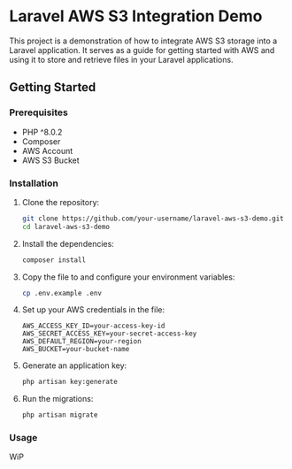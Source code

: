 # Laravel AWS S3 Integration Demo

This project is a demonstration of how to integrate AWS S3 storage into a Laravel application. It serves as a guide for getting started with AWS and using it to store and retrieve files in your Laravel applications.

## Getting Started

### Prerequisites

- PHP ^8.0.2
- Composer
- AWS Account
- AWS S3 Bucket

### Installation

1. Clone the repository:

    ```sh
    git clone https://github.com/your-username/laravel-aws-s3-demo.git
    cd laravel-aws-s3-demo
    ```

2. Install the dependencies:

    ```sh
    composer install
    ```

3. Copy the  file to  and configure your environment variables:

    ```sh
    cp .env.example .env
    ```

4. Set up your AWS credentials in the  file:

    ```env
    AWS_ACCESS_KEY_ID=your-access-key-id
    AWS_SECRET_ACCESS_KEY=your-secret-access-key
    AWS_DEFAULT_REGION=your-region
    AWS_BUCKET=your-bucket-name
    ```

5. Generate an application key:

    ```sh
    php artisan key:generate
    ```

6. Run the migrations:

    ```sh
    php artisan migrate
    ```

### Usage
WiP